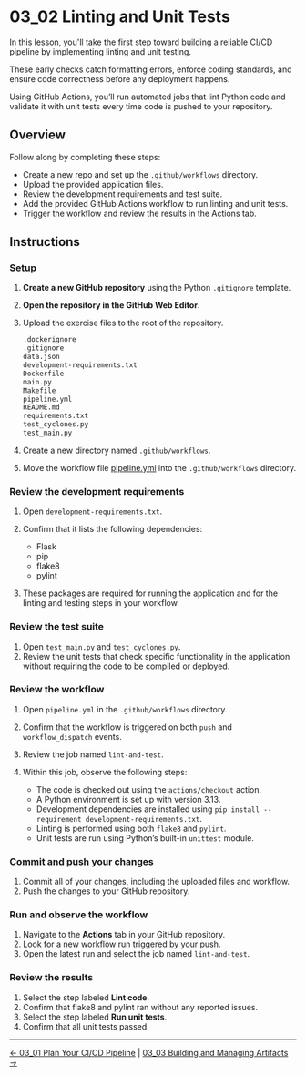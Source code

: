 # 03_02 Linting and Unit Tests

In this lesson, you'll take the first step toward building a reliable CI/CD pipeline by implementing linting and unit testing.

These early checks catch formatting errors, enforce coding standards, and ensure code correctness before any deployment happens.

Using GitHub Actions, you’ll run automated jobs that lint Python code and validate it with unit tests every time code is pushed to your repository.

## Overview

Follow along by completing these steps:

- Create a new repo and set up the `.github/workflows` directory.
- Upload the provided application files.
- Review the development requirements and test suite.
- Add the provided GitHub Actions workflow to run linting and unit tests.
- Trigger the workflow and review the results in the Actions tab.

## Instructions

### Setup

1. **Create a new GitHub repository** using the Python `.gitignore` template.
1. **Open the repository in the GitHub Web Editor**.
1. Upload the exercise files to the root of the repository.

    ```bash
    .dockerignore
    .gitignore
    data.json
    development-requirements.txt
    Dockerfile
    main.py
    Makefile
    pipeline.yml
    README.md
    requirements.txt
    test_cyclones.py
    test_main.py
    ```

1. Create a new directory named `.github/workflows`.
1. Move the workflow file [pipeline.yml](./pipeline.yml) into the `.github/workflows` directory.

### Review the development requirements

1. Open `development-requirements.txt`.
2. Confirm that it lists the following dependencies:

   - Flask
   - pip
   - flake8
   - pylint

3. These packages are required for running the application and for the linting and testing steps in your workflow.

### Review the test suite

1. Open `test_main.py` and `test_cyclones.py`.
2. Review the unit tests that check specific functionality in the application without requiring the code to be compiled or deployed.

### Review the workflow

1. Open `pipeline.yml` in the `.github/workflows` directory.
2. Confirm that the workflow is triggered on both `push` and `workflow_dispatch` events.
3. Review the job named `lint-and-test`.
4. Within this job, observe the following steps:

   - The code is checked out using the `actions/checkout` action.
   - A Python environment is set up with version 3.13.
   - Development dependencies are installed using `pip install --requirement development-requirements.txt`.
   - Linting is performed using both `flake8` and `pylint`.
   - Unit tests are run using Python’s built-in `unittest` module.

### Commit and push your changes

1. Commit all of your changes, including the uploaded files and workflow.
1. Push the changes to your GitHub repository.

### Run and observe the workflow

1. Navigate to the **Actions** tab in your GitHub repository.
1. Look for a new workflow run triggered by your push.
1. Open the latest run and select the job named `lint-and-test`.

### Review the results

1. Select the step labeled **Lint code**.
1. Confirm that flake8 and pylint ran without any reported issues.
1. Select the step labeled **Run unit tests**.
1. Confirm that all unit tests passed.

<!-- FooterStart -->
---
[← 03_01 Plan Your CI/CD Pipeline](../03_01_plan_your_cicd_pipeline/README.md) | [03_03 Building and Managing Artifacts →](../03_03_building_managing_artifacts/README.md)
<!-- FooterEnd -->
